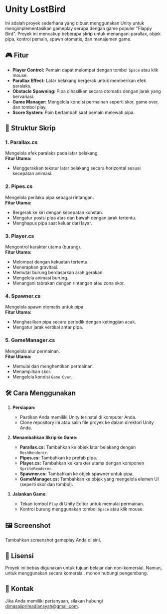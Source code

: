 # Unity LostBird

Ini adalah proyek sederhana yang dibuat menggunakan Unity untuk mengimplementasikan gameplay serupa dengan game populer "Flappy Bird". Proyek ini mencakup beberapa skrip untuk menangani parallax, objek pipa, kontrol pemain, spawn otomatis, dan manajemen game.

## 🎮 Fitur
- **Player Control:** Pemain dapat melompat dengan tombol `Space` atau klik mouse.
- **Parallax Effect:** Latar belakang bergerak untuk memberikan efek paralaks.
- **Obstacle Spawning:** Pipa dihasilkan secara otomatis dengan jarak yang bervariasi.
- **Game Manager:** Mengelola kondisi permainan seperti skor, game over, dan tombol play.
- **Score System:** Poin bertambah saat pemain melewati pipa.

## 📂 Struktur Skrip
### 1. **Parallax.cs**
Mengelola efek paralaks pada latar belakang.  
**Fitur Utama:**
- Menggerakkan tekstur latar belakang secara horizontal sesuai kecepatan animasi.

### 2. **Pipes.cs**
Mengelola perilaku pipa sebagai rintangan.  
**Fitur Utama:**
- Bergerak ke kiri dengan kecepatan konstan.
- Mengatur posisi pipa atas dan bawah dengan jarak tertentu.
- Menghapus pipa saat keluar dari layar.

### 3. **Player.cs**
Mengontrol karakter utama (burung).  
**Fitur Utama:**
- Melompat dengan kekuatan tertentu.
- Menerapkan gravitasi.
- Memutar burung berdasarkan arah gerakan.
- Mengelola animasi burung.
- Menangani tabrakan dengan rintangan atau zona skor.

### 4. **Spawner.cs**
Mengelola spawn otomatis untuk pipa.  
**Fitur Utama:**
- Menghasilkan pipa secara periodik dengan ketinggian acak.
- Mengatur jarak vertikal antar pipa.

### 5. **GameManager.cs**
Mengelola alur permainan.  
**Fitur Utama:**
- Memulai dan menghentikan permainan.
- Menampilkan skor.
- Mengelola kondisi `Game Over`.

## 🛠️ Cara Menggunakan
1. **Persiapan:**
   - Pastikan Anda memiliki Unity terinstal di komputer Anda.
   - Clone repository ini atau salin file proyek ke dalam direktori Unity Anda.

2. **Menambahkan Skrip ke Game:**
   - **Parallax.cs:** Tambahkan ke objek latar belakang dengan `MeshRenderer`.
   - **Pipes.cs:** Tambahkan ke prefab pipa.
   - **Player.cs:** Tambahkan ke karakter utama dengan komponen `SpriteRenderer`.
   - **Spawner.cs:** Tambahkan ke objek spawner untuk pipa.
   - **GameManager.cs:** Tambahkan ke objek yang mengelola elemen UI (seperti skor dan tombol).

3. **Jalankan Game:**
   - Tekan tombol `Play` di Unity Editor untuk memulai permainan.
   - Kontrol burung menggunakan tombol `Space` atau klik mouse.

## 🖼️ Screenshot
Tambahkan screenshot gameplay Anda di sini.

## 📜 Lisensi
Proyek ini bebas digunakan untuk tujuan belajar dan non-komersial. Namun, untuk menggunakan secara komersial, mohon hubungi pengembang.

## 📧 Kontak
Jika Anda memiliki pertanyaan, silakan hubungi [dimasajiprimadiansyah@gmail.com](mailto:dimasajiprimadiansyah@gmail.com).


